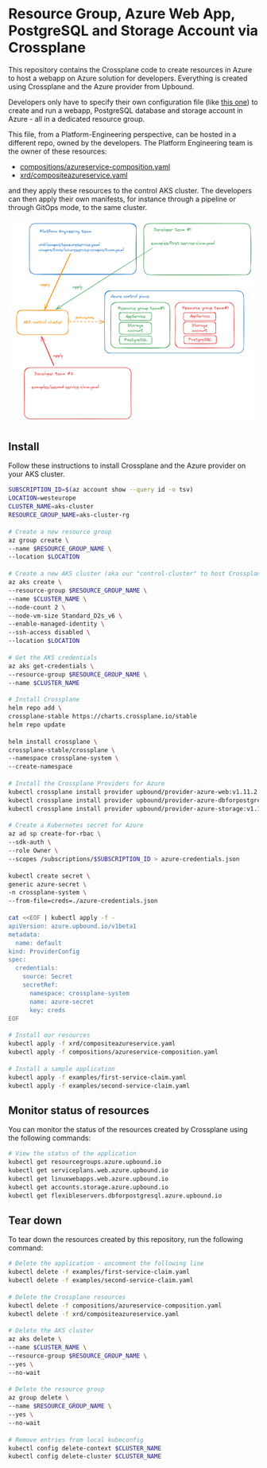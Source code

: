 # Resource Group, Azure Web App, PostgreSQL and Storage Account via Crossplane

This repository contains the Crossplane code to create resources in Azure to host a webapp on Azure solution for developers.
Everything is created using Crossplane and the Azure provider from Upbound.

Developers only have to specify their own configuration file (like [this one](examples/first-service-claim.yaml)) to create and run a webapp, PostgreSQL database and storage account in Azure - all in a dedicated resource group.

This file, from a Platform-Engineering perspective, can be hosted in a different repo, owned by the developers. The Platform Engineering team is the owner of these resources:

- [compositions/azureservice-composition.yaml](compositions/azureservice-composition.yaml)
- [xrd/compositeazureservice.yaml](xrd/compositeazureservice.yaml)

and they apply these resources to the control AKS cluster. The developers can then apply their own manifests, for instance through a pipeline or through GitOps mode, to the same cluster.

![Example diagram](./_images/crossplane-diagram.png)

## Install

Follow these instructions to install Crossplane and the Azure provider on your AKS cluster.

```bash
SUBSCRIPTION_ID=$(az account show --query id -o tsv)
LOCATION=westeurope
CLUSTER_NAME=aks-cluster
RESOURCE_GROUP_NAME=aks-cluster-rg

# Create a new resource group
az group create \
--name $RESOURCE_GROUP_NAME \
--location $LOCATION

# Create a new AKS cluster (aka our "control-cluster" to host Crossplane)
az aks create \
--resource-group $RESOURCE_GROUP_NAME \
--name $CLUSTER_NAME \
--node-count 2 \
--node-vm-size Standard_D2s_v6 \
--enable-managed-identity \
--ssh-access disabled \
--location $LOCATION

# Get the AKS credentials
az aks get-credentials \
--resource-group $RESOURCE_GROUP_NAME \
--name $CLUSTER_NAME

# Install Crossplane
helm repo add \
crossplane-stable https://charts.crossplane.io/stable
helm repo update

helm install crossplane \
crossplane-stable/crossplane \
--namespace crossplane-system \
--create-namespace

# Install the Crossplane Providers for Azure
kubectl crossplane install provider upbound/provider-azure-web:v1.11.2
kubectl crossplane install provider upbound/provider-azure-dbforpostgresql:v1.11.2
kubectl crossplane install provider upbound/provider-azure-storage:v1.11.2

# Create a Kubernetes secret for Azure
az ad sp create-for-rbac \
--sdk-auth \
--role Owner \
--scopes /subscriptions/$SUBSCRIPTION_ID > azure-credentials.json

kubectl create secret \
generic azure-secret \
-n crossplane-system \
--from-file=creds=./azure-credentials.json

cat <<EOF | kubectl apply -f -
apiVersion: azure.upbound.io/v1beta1
metadata:
  name: default
kind: ProviderConfig
spec:
  credentials:
    source: Secret
    secretRef:
      namespace: crossplane-system
      name: azure-secret
      key: creds
EOF

# Install our resources
kubectl apply -f xrd/compositeazureservice.yaml
kubectl apply -f compositions/azureservice-composition.yaml

# Install a sample application
kubectl apply -f examples/first-service-claim.yaml
kubectl apply -f examples/second-service-claim.yaml
```

## Monitor status of resources

You can monitor the status of the resources created by Crossplane using the following commands:

```bash
# View the status of the application
kubectl get resourcegroups.azure.upbound.io
kubectl get serviceplans.web.azure.upbound.io
kubectl get linuxwebapps.web.azure.upbound.io
kubectl get accounts.storage.azure.upbound.io
kubectl get flexibleservers.dbforpostgresql.azure.upbound.io
```

## Tear down

To tear down the resources created by this repository, run the following command:

```bash
# Delete the application - uncomment the following line
kubectl delete -f examples/first-service-claim.yaml
kubectl delete -f examples/second-service-claim.yaml

# Delete the Crossplane resources
kubectl delete -f compositions/azureservice-composition.yaml
kubectl delete -f xrd/compositeazureservice.yaml

# Delete the AKS cluster
az aks delete \
--name $CLUSTER_NAME \
--resource-group $RESOURCE_GROUP_NAME \
--yes \
--no-wait

# Delete the resource group
az group delete \
--name $RESOURCE_GROUP_NAME \
--yes \
--no-wait

# Remove entries from local kubeconfig
kubectl config delete-context $CLUSTER_NAME
kubectl config delete-cluster $CLUSTER_NAME
```
